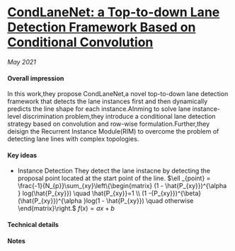 # [CondLaneNet: a Top-to-down Lane Detection Framework Based on Conditional Convolution](https://arxiv.org/abs/2105.05003)

_May 2021_

#### Overall impression
In this work,they propose CondLaneNet,a novel top-to-down lane detection framework that detects the lane instances first and then dynamically predicts the line shape for each instance.AInming to solve lane instance-level discrimination problem,they introduce a conditional lane detection strategy based on convolution and row-wise formulation.Further,they deisign the Recurrent Instance Module(RIM) to overcome the problem of detecting lane lines with complex topologies.

#### Key ideas
- Instance Detection
  They detect the lane instacne by detecting the proposal point located at the start point of the line.
$\ell _{point} = \frac{-1}{N_{p}}\sum_{xy}\left\{\begin{matrix}
 (1 - \hat{P_{xy}})^{\alpha } log(\hat{P_{xy}})
     \quad \hat{P_{xy}}=1  \\
(1 -{P_{xy}})^{\beta}(\hat{P_{xy}})^{\alpha }log(1 - \hat{P_{xy}})  \quad otherwise
\end{matrix}\right.$
$f(x)=ax+b$
  
#### Technical details



#### Notes

